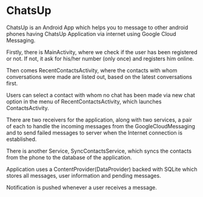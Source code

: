 # ChatsUp
ChatsUp is an Android App which helps you to message to other android phones having ChatsUp Application via internet using Google Cloud Messaging.

Firstly, there is MainActivity, where we check if the user has been registered or not. If not, it ask for his/her number (only once) and registers him online.

Then comes RecentContactsActivity, where the contacts with whom conversations were made are listed out, based on the latest conversations first.

Users can select a contact with whom no chat has been made via new chat option in the menu of RecentContactsActivity, which launches ContactsActivity.

There are two receivers for the application, along with two services, a pair of each to handle the incoming messages from the GoogleCloudMessaging and to send failed messages to server when the Internet connection is established.

There is another Service, SyncContactsService, which syncs the contacts from the phone to the database of the application.

Application uses a ContentProvider(DataProvider) backed with SQLite which stores all messages, user information and pending messages.

Notification is pushed whenever a user receives a message.